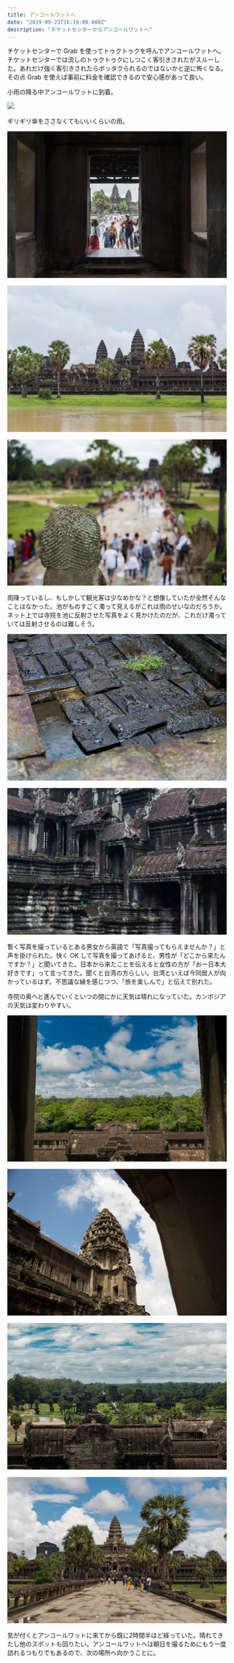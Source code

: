 ```yaml
---
title: アンコールワットへ
date: "2019-09-23T16:19:00.000Z"
description: "チケットセンターからアンコールワットへ"
---
```


チケットセンターで Grab を使ってトゥクトゥクを呼んでアンコールワットへ。チケットセンターでは流しのトゥクトゥクにしつこく客引きされたがスルーした。あれだけ強く客引きされたらボッタクられるのではないかと逆に怖くなる。その点 Grab を使えば事前に料金を確認できるので安心感があって良い。

小雨の降る中アンコールワットに到着。

<img src="https://maps.googleapis.com/maps/api/staticmap?center=13.412362,103.8668977&zoom=12&size=640x480&markers=color:red%7C13.412362,103.8668977&key=AIzaSyB-Y9VfGNRw433EqW3-GskaD5Utwm_Ogbg" />

ギリギリ傘をささなくてもいいくらいの雨。

![angkor-wat-5](./angkor-wat-5.jpg)

![angkor-wat-1](./angkor-wat-1.jpg)

![angkor-wat-2](./angkor-wat-2.jpg)

雨降っているし、もしかして観光客は少なめかな？と想像していたが全然そんなことはなかった。池がものすごく濁って見えるがこれは雨のせいなのだろうか。ネット上では寺院を池に反射させた写真をよく見かけたのだが、これだけ濁っていては反射させるのは難しそう。

![angkor-wat-3](./angkor-wat-3.jpg)

![angkor-wat-4](./angkor-wat-4.jpg)

暫く写真を撮っているとある男女から英語で「写真撮ってもらえませんか？」と声を掛けられた。快く OK して写真を撮ってあげると、男性が「どこから来たんですか？」と聞いてきた。日本から来たことを伝えると女性の方が「おー日本大好きです」って言ってきた。聞くと台湾の方らしい。台湾といえば今同居人が向かっているはず。不思議な縁を感じつつ、「旅を楽しんで」と伝えて別れた。

寺院の奥へと進んでいくといつの間にかに天気は晴れになっていた。カンボジアの天気は変わりやすい。

![angkor-wat-6](./angkor-wat-6.jpg)

![angkor-wat-7](./angkor-wat-7.jpg)

![angkor-wat-8](./angkor-wat-8.jpg)

![angkor-wat-9](./angkor-wat-9.jpg)

気が付くとアンコールワットに来てから既に2時間半ほど経っていた。晴れてきたし他のスポットも回りたい。アンコールワットへは朝日を撮るためにもう一度訪れるつもりでもあるので、次の場所へ向かうことに。
